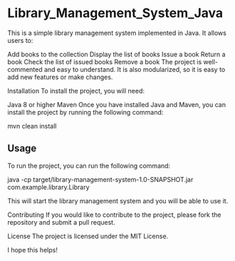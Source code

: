 # Library_Management_System_Java

This is a simple library management system implemented in Java. It allows users to:

Add books to the collection
Display the list of books
Issue a book
Return a book
Check the list of issued books
Remove a book
The project is well-commented and easy to understand. It is also modularized, so it is easy to add new features or make changes.

Installation
To install the project, you will need:

Java 8 or higher
Maven
Once you have installed Java and Maven, you can install the project by running the following command:

mvn clean install


## Usage

To run the project, you can run the following command:

java -cp target/library-management-system-1.0-SNAPSHOT.jar com.example.library.Library

This will start the library management system and you will be able to use it.

Contributing
If you would like to contribute to the project, please fork the repository and submit a pull request.

License
The project is licensed under the MIT License.

I hope this helps!


